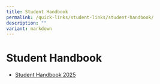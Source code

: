 ```yaml
---
title: Student Handbook
permalink: /quick-links/student-links/student-handbook/
description: ""
variant: markdown
---
```

# Student Handbook

*  [Student Handbook 2025](/files/QTSS_Student_Handbook_2025_Final.pdf)